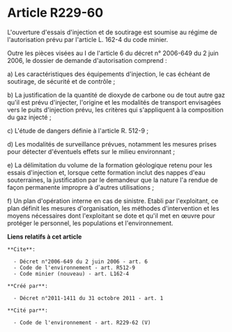 # Article R229-60

L'ouverture d'essais d'injection et de soutirage est soumise au régime de l'autorisation prévu par l'article L. 162-4 du code
minier. 

Outre les pièces visées au I de l'article 6 du décret n° 2006-649 du 2 juin 2006, le dossier de demande d'autorisation
comprend : 

a) Les caractéristiques des équipements d'injection, le cas échéant de soutirage, de sécurité et de contrôle ; 

b) La justification de la quantité de dioxyde de carbone ou de tout autre gaz qu'il est prévu d'injecter, l'origine et les
modalités de transport envisagées vers le puits d'injection prévu, les critères qui s'appliquent à la composition du gaz
injecté ; 

c) L'étude de dangers définie à l'article R. 512-9 ; 

d) Les modalités de surveillance prévues, notamment les mesures prises pour détecter d'éventuels effets sur le milieu
environnant ; 

e) La délimitation du volume de la formation géologique retenu pour les essais d'injection et, lorsque cette formation inclut
des nappes d'eau souterraines, la justification par le demandeur que la nature l'a rendue de façon permanente impropre à
d'autres utilisations ; 

f) Un plan d'opération interne en cas de sinistre. Etabli par l'exploitant, ce plan définit les mesures d'organisation, les
méthodes d'intervention et les moyens nécessaires dont l'exploitant se dote et qu'il met en œuvre pour protéger le personnel,
les populations et l'environnement.

**Liens relatifs à cet article**

	**Cite**:

	  - Décret n°2006-649 du 2 juin 2006 - art. 6
	  - Code de l'environnement - art. R512-9
	  - Code minier (nouveau) - art. L162-4

	**Créé par**:

	  - Décret n°2011-1411 du 31 octobre 2011 - art. 1

	**Cité par**:

	  - Code de l'environnement - art. R229-62 (V)
